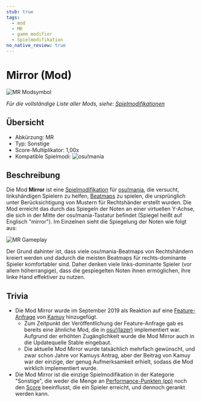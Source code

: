 ```yaml
---
stub: true
tags:
  - mod
  - MR
  - game modifier
  - Spielmodifikation
no_native_review: true
---
```


# Mirror (Mod)

![MR Modsymbol](/wiki/shared/mods/MR.png "Mirror (MR) Modsymbol")

*Für die vollständige Liste aller Mods, siehe: [Spielmodifikationen](/wiki/Gameplay/Game_modifier)*

## Übersicht

- Abkürzung: MR
- Typ: Sonstige
- Score-Multiplikator: 1,00x
- Kompatible Spielmodi: ![][osu!mania]

## Beschreibung

Die Mod **Mirror** ist eine [Spielmodifikation](/wiki/Gameplay/Game_modifier) für [osu!mania](/wiki/Game_mode/osu!mania), die versucht, linkshändigen Spielern zu helfen, [Beatmaps](/wiki/Beatmap) zu spielen, die ursprünglich unter Berücksichtigung von Mustern für Rechtshänder erstellt wurden. Die Mod erreicht das durch das Spiegeln der Noten an einer virtuellen Y-Achse, die sich in der Mitte der osu!mania-Tastatur befindet (Spiegel heißt auf Englisch "mirror"). Im Einzelnen sieht die Spiegelung der Noten wie folgt aus:

![MR Gameplay](img/MR-comparison-mania.jpg "Vergleich in osu!mania zwischen einem regulären Spiel (links) und einem Spiel, bei dem die Mod Mirror aktiviert ist (rechts)")

Der Grund dahinter ist, dass viele osu!mania-Beatmaps von Rechtshändern kreiert werden und dadurch die meisten Beatmaps für rechts-dominante Spieler komfortabler sind. Daher denken viele links-dominante Spieler (vor allem höherrangige), dass die gespiegelten Noten ihnen ermöglichen, ihre linke Hand effektiver zu nutzen.

## Trivia

- Die Mod Mirror wurde im September 2019 als Reaktion auf eine [Feature-Anfrage](https://osu.ppy.sh/community/forums/topics/956618) von [Kamuy](https://osu.ppy.sh/users/7439226) hinzugefügt.
  - Zum Zeitpunkt der Veröffentlichung der Feature-Anfrage gab es bereits eine ähnliche Mod, die in [osu!(lazer)](/wiki/Client/Release_stream/Lazer) implementiert war. Aufgrund der erhöhten Zugänglichkeit wurde die Mod Mirror auch in die Updatequelle Stable eingebaut.
  - Die aktuelle Mod Mirror wurde tatsächlich mehrfach gewünscht, und zwar schon Jahre vor Kamuys Antrag, aber der Beitrag von Kamuy war der einzige, der genug Aufmerksamkeit erhielt, sodass die Mod wirklich implementiert wurde.
- Die Mod Mirror ist die einzige Spielmodifikation in der Kategorie "Sonstige", die weder die Menge an [Performance-Punkten (pp)](/wiki/Performance_points) noch den [Score](/wiki/Gameplay/Score) beeinflusst, die ein Spieler erreicht, und dennoch gerankt werden kann.

[osu!mania]: /wiki/shared/mode/mania.png "osu!mania"
